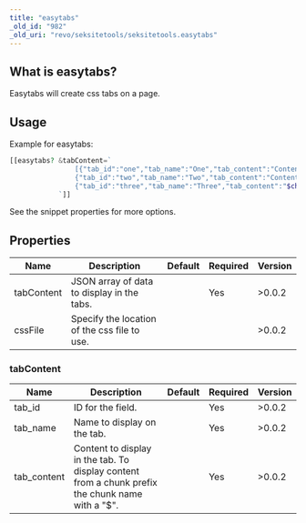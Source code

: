 ```yaml
---
title: "easytabs"
_old_id: "982"
_old_uri: "revo/seksitetools/seksitetools.easytabs"
---
```


## What is easytabs?

Easytabs will create css tabs on a page.

## Usage

Example for easytabs:

``` php 
[[easytabs? &tabContent=`
                [{"tab_id":"one","tab_name":"One","tab_content":"Content 1"},
                {"tab_id":"two","tab_name":"Two","tab_content":"Content 2"},
                {"tab_id":"three","tab_name":"Three","tab_content":"$chunkName"}]
            `]]
```

See the snippet properties for more options.

## Properties

| Name | Description | Default | Required | Version |
|------|-------------|---------|----------|---------|
| tabContent | JSON array of data to display in the tabs. |  | Yes | >0.0.2 |
| cssFile | Specify the location of the css file to use. |  |  | >0.0.2 |

### tabContent

| Name | Description | Default | Required | Version |
|------|-------------|---------|----------|---------|
| tab\_id | ID for the field. |  | Yes | >0.0.2 |
| tab\_name | Name to display on the tab. |  | Yes | >0.0.2 |
| tab\_content | Content to display in the tab. To display content from a chunk prefix the chunk name with a "$". |  | Yes | >0.0.2 |